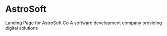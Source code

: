 # AstroSoft

Landing Page for AstroSoft Co
A software development company providing digital solutions